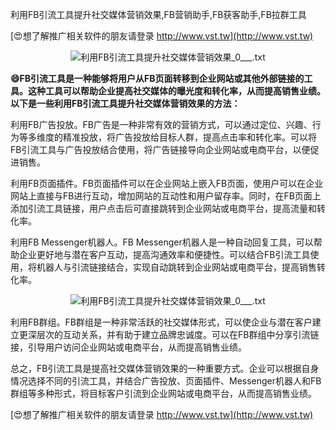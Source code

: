 利用FB引流工具提升社交媒体营销效果,FB营销助手,FB获客助手,FB拉群工具

[😍想了解推广相关软件的朋友请登录 http://www.vst.tw](http://www.vst.tw)

 <center><img src="https://vst.tw/MP4/tuiguang/png/2.png" alt="利用FB引流工具提升社交媒体营销效果_0___.txt"></center>

**😄FB引流工具是一种能够将用户从FB页面转移到企业网站或其他外部链接的工具。这种工具可以帮助企业提高社交媒体的曝光度和转化率，从而提高销售业绩。以下是一些利用FB引流工具提升社交媒体营销效果的方法：**

利用FB广告投放。FB广告是一种非常有效的营销方式，可以通过定位、兴趣、行为等多维度的精准投放，将广告投放给目标人群，提高点击率和转化率。可以将FB引流工具与广告投放结合使用，将广告链接导向企业网站或电商平台，以便促进销售。

利用FB页面插件。FB页面插件可以在企业网站上嵌入FB页面，使用户可以在企业网站上直接与FB进行互动，增加网站的互动性和用户留存率。同时，在FB页面上添加引流工具链接，用户点击后可直接跳转到企业网站或电商平台，提高流量和转化率。

利用FB Messenger机器人。FB Messenger机器人是一种自动回复工具，可以帮助企业更好地与潜在客户互动，提高沟通效率和便捷性。可以结合FB引流工具使用，将机器人与引流链接结合，实现自动跳转到企业网站或电商平台，提高销售转化率。

 <center><img src="https://vst.tw/MP4/tuiguang/png/1.png" alt="利用FB引流工具提升社交媒体营销效果_0___.txt"></center>

利用FB群组。FB群组是一种非常活跃的社交媒体形式，可以使企业与潜在客户建立更深层次的互动关系，并有助于建立品牌忠诚度。可以在FB群组中分享引流链接，引导用户访问企业网站或电商平台，从而提高销售业绩。

总之，FB引流工具是提高社交媒体营销效果的一种重要方式。企业可以根据自身情况选择不同的引流工具，并结合广告投放、页面插件、Messenger机器人和FB群组等多种形式，将目标客户引流到企业网站或电商平台，从而提高销售业绩。

[😍想了解推广相关软件的朋友请登录 http://www.vst.tw](http://www.vst.tw)



